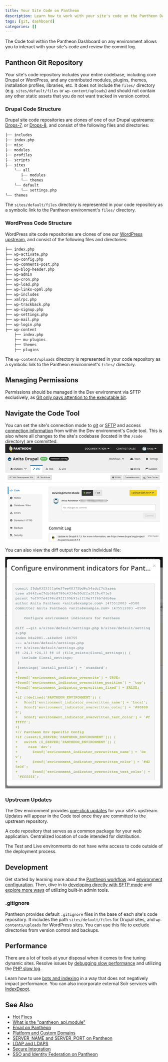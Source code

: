 ```yaml
---
title: Your Site Code on Pantheon
description: Learn how to work with your site's code on the Pantheon Dashboard.
tags: [git, dashboard]
categories: []
---
```

The Code tool within the Pantheon Dashboard on any environment allows you to interact with your site's code and review the commit log.

## Pantheon Git Repository
Your site's code repository includes your entire codebase, including core Drupal or WordPress, and any contributed modules, plugins, themes, installation profiles, libraries, etc. It does not include the `files/` directory (e.g. `sites/default/files` or `wp-content/uploads`) and should not contain any other static assets that you do not want tracked in version control.

### Drupal Code Structure

Drupal site code repositories are clones of one of our Drupal upstreams: [Drops-7](https://github.com/pantheon-systems/drops-7), or [Drops-8](https://github.com/pantheon-systems/drops-8), and consist of the following files and directories:

    ├── includes
    ├── index.php
    ├── misc
    ├── modules
    ├── profiles
    ├── scripts
    ├── sites
        └── all
           ├── modules
           └── themes
        └── default
           └── settings.php
    └── themes


<Alert title="Note" type="info">

The `sites/default/files` directory is represented in your code repository as a symbolic link to the Pantheon environment's `files/` directory.

</Alert>

### WordPress Code Structure

WordPress site code repositories are clones of one our [WordPress upstream](https://github.com/pantheon-systems/wordpress), and consist of the following files and directories:

```
├── index.php
├── wp-activate.php
├── wp-config.php
├── wp-comments-post.php
├── wp-blog-header.php
├── wp-admin
├── wp-cron.php
├── wp-load.php
├── wp-links-opml.php
├── wp-includes
├── xmlrpc.php
├── wp-trackback.php
├── wp-signup.php
├── wp-settings.php
├── wp-mail.php
├── wp-login.php
├── wp-content
    ├── index.php
    ├── mu-plugins
    ├── themes
    ├── plugins
```

<Alert title="Note" type="info">

The `wp-content/uploads` directory is represented in your code repository as a symbolic link to the Pantheon environment's `files/` directory.

</Alert>

## Managing Permissions
Permissions should be managed in the Dev environment via SFTP exclusively, as [Git only pays attention to the executable bit](https://git-scm.com/docs/user-manual.html).

## Navigate the Code Tool
You can set the site's connection mode to [git](/git/) or [SFTP](/sftp/) and access [connection information](/sftp#sftp-connection-information) from within the Dev environment's Code tool. This is also where all changes to the site's codebase (located in the `/code` directory) are committed.
![Code Workflow Dev SFTP Commit](../images/dashboard/interface-dev-code-sftp-commit.png)

You can also view the diff output for each individual file:

![Diff output](../images/dashboard/diff-screen.png)

### Upstream Updates
The Dev environment provides [one-click updates](/core-updates/) for your site's upstream. Updates will appear in the Code tool once they are committed to the upstream repository.

  <dl>
  <Definition title="Upstream">
  A code repository that serves as a common package for your web application.
  </Definition>
  <Definition title="Repository">
  Centralized location of code intended for distribution.
  </Definition>
  </dl>

<Alert title="Note" type="info">

The Test and Live environments do not have write access to code outside of the deployment process.

</Alert>

## Development
Get started by learning more about the [Pantheon workflow](/pantheon-workflow/) and [environment configuration](/read-environment-config/). Then, dive in to [developing directly with SFTP mode](/sftp/) and [explore more ways](/cms-admin/) of utilizing built-in admin tools.

### .gitignore
Pantheon provides default `.gitignore` files in the base of each site's code repository. It includes the path `sites/default/files` for Drupal sites, and `wp-contents/uploads` for WordPress sites. You can use this file to exclude directories from version control and backups.

## Performance
There are a lot of tools at your disposal when it comes to fine tuning dynamic sites. Resolve issues by [debugging slow performance](/debug-slow-performance/) and utilizing the [PHP slow log](/php-slow-log/).

Learn how to use [bots and indexing](/bots-and-indexing/) in a way that does not negatively impact performance. You can also incorporate external Solr services with [IndexDepot](/indexdepot/).

## See Also
- [Hot Fixes](/hotfixes/)
- [What is the "pantheon_api.module"](/modules#pantheon-module-drupal-7)
- [Email on Pantheon](/email/)
- [Platform and Custom Domains](/domains/)
- [SERVER_NAME and SERVER_PORT on Pantheon](/server_name-and-server_port/)
- [LDAP and LDAPS](/ldap-and-ldaps/)
- [Secure Integration](/secure-integration/)
- [SSO and Identity Federation on Pantheon](/sso/)

